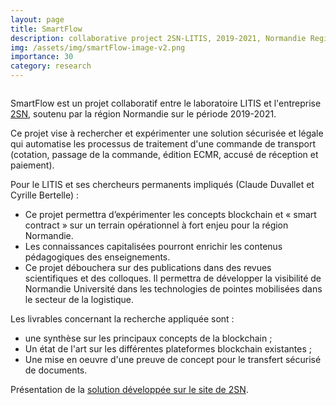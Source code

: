 ```yaml
---
layout: page
title: SmartFlow
description: collaborative project 2SN-LITIS, 2019-2021, Normandie Region 
img: /assets/img/smartFlow-image-v2.png
importance: 30
category: research
---
```

<div class="row">
    <div class="col-sm mt-3 mt-md-0">
        <img class="img-fluid rounded z-depth-1" src="{{ '/assets/img/smartFlow-image-v2.png' | relative_url }}" alt="" title="XTerM logo"/>
    </div>
</div>


SmartFlow est un projet collaboratif entre le laboratoire LITIS et l'entreprise [2SN](https://2sn.fr/), soutenu par la région Normandie sur le période 2019-2021.

Ce projet vise à rechercher et expérimenter une solution sécurisée et légale qui automatise les processus de traitement d'une commande de transport (cotation, passage de la commande, édition ECMR, accusé de réception et paiement).

Pour le LITIS et ses chercheurs permanents impliqués (Claude Duvallet et Cyrille Bertelle) :
* Ce projet permettra d’expérimenter les concepts blockchain et « smart contract » sur un terrain opérationnel à fort enjeu pour la région Normandie.
* Les connaissances capitalisées pourront enrichir les contenus pédagogiques des enseignements.
* Ce projet débouchera sur des publications dans des revues scientifiques et des colloques. Il permettra de développer la visibilité de Normandie Université dans les technologies de pointes mobilisées dans le secteur de la logistique.

Les livrables concernant la recherche appliquée sont :
* une synthèse sur les principaux concepts de la blockchain ;
* Un état de l'art sur les différentes plateformes blockchain existantes ;
* Une mise en oeuvre d'une preuve de concept pour le transfert sécurisé de documents.

Présentation de la [solution développée sur le site de 2SN](https://2sn.fr/factures-et-documents-dematerialises/).
